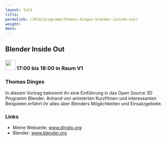 ```yaml
---
layout: talk
title:
permalink: /2016/programm/thomas-dinges-blender-inside-out/
weight:
menu:
---
```

## Blender Inside Out

### <img height = "32" src="../../../images/talk.svg"> 17:00 bis 18:00 in Raum V1

### Thomas Dinges

In diesem Vortrag bekommt ihr eine Einführung in das Open Source 3D Programm Blender. Anhand von animierten Kurzfilmen und interessanten Beispielen erfahrt ihr alles über Blenders Möglichkeiten und Einsatzgebiete. 

### Links

- Meine Webseite: <a href="http://www.dingto.org" target="_blank">www.dingto.org</a>
- Blender: <a href="http://www.blender.org" target="_blank">www.blender.org</a>
